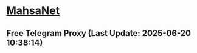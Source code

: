 
# [MahsaNet](https://t.me/mahsa_net)
## Free Telegram Proxy (Last Update: 2025-06-20 10:38:14)

    